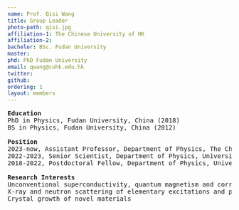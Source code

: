 ```yaml
---
name: Prof. Qisi Wang
title: Group Leader
photo-path: qisi.jpg
affiliation-1: The Chinese University of HK
affiliation-2:
bachelor: BSc. Fudan University
master: 
phd: PhD Fudan University
email: qwang@cuhk.edu.hk
twitter: 
github: 
ordering: 1
layout: members
---
```


<pre>
<b>Education</b>
PhD in Physics, Fudan University, China (2018)
BS in Physics, Fudan University, China (2012)

<b>Position</b>
2023-now, Assistant Professor, Department of Physics, The Chinese University of Hong Kong
2022-2023, Senior Scientist, Department of Physics, University of Zurich, Switzerland
2018-2022, Postdoctoral Fellow, Department of Physics, University of Zurich, Switzerland

<b>Research Interests</b>
Unconventional superconductivity, quantum magnetism and correlated electron physics
X-ray and neutron scattering of elementary excitations and phase transitions in quantum matter
Crystal growth of novel materials
</pre>